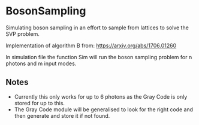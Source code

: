 # BosonSampling
Simulating boson sampling in an effort to sample from lattices to solve the SVP problem.

Implementation of algorithm B from: https://arxiv.org/abs/1706.01260

In simulation file the function Sim will run the boson sampling problem for n photons and m input modes.

## Notes
- Currently this only works for up to 6 photons as the Gray Code is only stored for up to this.
- The Gray Code module will be generalised to look for the right code and then generate and store it if not found.
